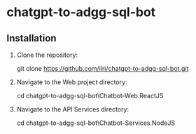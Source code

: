 # chatgpt-to-adgg-sql-bot

## Installation

1. Clone the repository:

   git clone https://github.com/ilri/chatgpt-to-adgg-sql-bot.git

2. Navigate to the Web project directory:

   cd chatgpt-to-adgg-sql-bot\Chatbot-Web.ReactJS

3. Navigate to the API Services directory:

   cd chatgpt-to-adgg-sql-bot\Chatbot-Services.NodeJS
